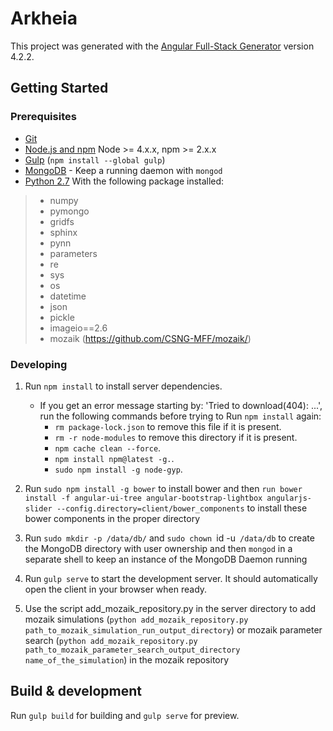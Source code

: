 # Arkheia

This project was generated with the [Angular Full-Stack Generator](https://github.com/DaftMonk/generator-angular-fullstack) version 4.2.2.

## Getting Started

### Prerequisites

- [Git](https://git-scm.com/)
- [Node.js and npm](nodejs.org) Node >= 4.x.x, npm >= 2.x.x
- [Gulp](http://gulpjs.com/) (`npm install --global gulp`)
- [MongoDB](https://www.mongodb.org/) - Keep a running daemon with `mongod`
- [Python 2.7](https://www.python.org/download/releases/2.7/) With the following package installed: 
>	* numpy 
>	* pymongo 
>	* gridfs 
>	* sphinx 
>	* pynn 
>	* parameters 
>	* re 
>	* sys 
>	* os 
>	* datetime 
>	* json 
>	* pickle 
>	* imageio==2.6
>	* mozaik (https://github.com/CSNG-MFF/mozaik/)

### Developing

1. Run `npm install` to install server dependencies.
	* If you get an error message starting by: 'Tried to download(404): ...', run the following commands before trying to Run `npm install` again:
		* `rm package-lock.json` to remove this file if it is present.
		* `rm -r node-modules` to remove this directory if it is present.
		* `npm cache clean --force`.
		* `npm install npm@latest -g.`.
		* `sudo npm install -g node-gyp`.

2. Run `sudo npm install -g bower` to install bower and then `run bower install -f angular-ui-tree angular-bootstrap-lightbox angularjs-slider --config.directory=client/bower_components` to install these bower components in the proper directory

3. Run `sudo mkdir -p /data/db/` and `sudo chown `id -u` /data/db` to create the MongoDB directory with user ownership and then `mongod` in a separate shell to keep an instance of the MongoDB Daemon running

4. Run `gulp serve` to start the development server. It should automatically open the client in your browser when ready.

5. Use the script add_mozaik_repository.py in the server directory to add mozaik simulations (`python add_mozaik_repository.py path_to_mozaik_simulation_run_output_directory`) or mozaik parameter search (`python add_mozaik_repository.py path_to_mozaik_parameter_search_output_directory name_of_the_simulation`) in the mozaik repository

## Build & development

Run `gulp build` for building and `gulp serve` for preview.
